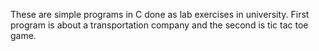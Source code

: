 These are  simple programs in C done as lab exercises in university. First  program is about a transportation company and the second is tic tac toe game.
